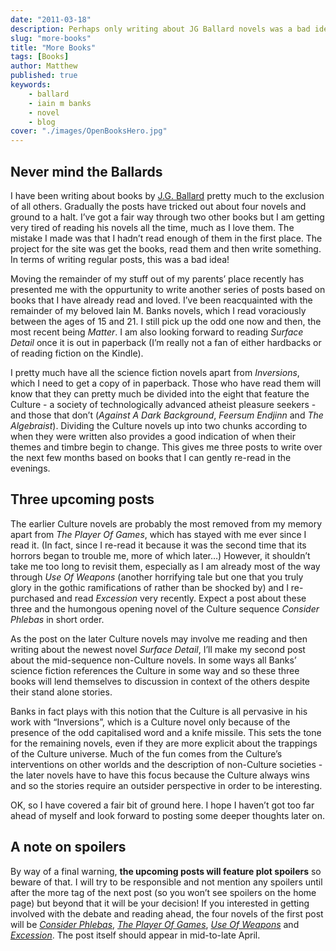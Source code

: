 ```yaml
---
date: "2011-03-18"
description: Perhaps only writing about JG Ballard novels was a bad idea...
slug: "more-books" 
title: "More Books"
tags: [Books]
author: Matthew
published: true
keywords:
    - ballard
    - iain m banks
    - novel
    - blog
cover: "./images/OpenBooksHero.jpg"
---
```


## Never mind the Ballards

I have been writing about books by [J.G. Ballard](j-g-ballard) pretty much to the exclusion of all others. Gradually the posts have tricked out about four novels and ground to a halt. I’ve got a fair way through two other books but I am getting very tired of reading his novels all the time, much as I love them. The mistake I made was that I hadn’t read enough of them in the first place. The project for the site was get the books, read them and then write something. In terms of writing regular posts, this was a bad idea!

Moving the remainder of my stuff out of my parents’ place recently has presented me with the oppurtunity to write another series of posts based on books that I have already read and loved. I’ve been reacquainted with the remainder of my beloved Iain M. Banks novels, which I read voraciously between the ages of 15 and 21. I still pick up the odd one now and then, the most recent being _Matter_. I am also looking forward to reading _Surface Detail_ once it is out in paperback (I’m really not a fan of either hardbacks or of reading fiction on the Kindle).

I pretty much have all the science fiction novels apart from _Inversions_, which I need to get a copy of in paperback. Those who have read them will know that they can pretty much be divided into the eight that feature the Culture - a society of technologically advanced atheist pleasure seekers - and those that don’t (_Against A Dark Background_, _Feersum Endjinn_ and _The Algebraist_). Dividing the Culture novels up into two chunks according to when they were written also provides a good indication of when their themes and timbre begin to change. This gives me three posts to write over the next few months based on books that I can gently re-read in the evenings.

## Three upcoming posts

The earlier Culture novels are probably the most removed from my memory apart from _The Player Of Games_, which has stayed with me ever since I read it. (In fact, since I re-read it because it was the second time that its horrors began to trouble me, more of which later…) However, it shouldn’t take me too long to revisit them, especially as I am already most of the way through _Use Of Weapons_ (another horrifying tale but one that you truly glory in the gothic ramifications of rather than be shocked by) and I re-purchased and read _Excession_ very recently. Expect a post about these three and the humongous opening novel of the Culture sequence _Consider Phlebas_ in short order.

As the post on the later Culture novels may involve me reading and then writing about the newest novel _Surface Detail_, I’ll make my second post about the mid-sequence non-Culture novels. In some ways all Banks’ science fiction references the Culture in some way and so these three books will lend themselves to discussion in context of the others despite their stand alone stories. 

Banks in fact plays with this notion that the Culture is all pervasive in his work with “Inversions”, which is a Culture novel only because of the presence of the odd capitalised word and a knife missile. This sets the tone for the remaining novels, even if they are more explicit about the trappings of the Culture universe. Much of the fun comes from the Culture’s interventions on other worlds and the description of non-Culture societies - the later novels have to have this focus because the Culture always wins and so the stories require an outsider perspective in order to be interesting. 

OK, so I have covered a fair bit of ground here. I hope I haven’t got too far ahead of myself and look forward to posting some deeper thoughts later on.

## A note on spoilers

By way of a final warning, **the upcoming posts will feature plot spoilers** so beware of that. I will try to be responsible and not mention any spoilers until after the more tag of the next post (so you won’t see spoilers on the home page) but beyond that it will be your decision! If you interested in getting involved with the debate and reading ahead, the four novels of the first post will be [_Consider Phlebas_](http://www.amazon.co.uk/Consider-Phlebas-Culture-Iain-Banks/dp/1857231384/), [_The Player Of Games_](http://www.amazon.co.uk/Player-Games-Culture-Iain-Banks/dp/1857231465/), [_Use Of Weapons_](http://www.amazon.co.uk/Use-Weapons-Culture-Iain-Banks/dp/185723135X/) and [_Excession_](http://www.amazon.co.uk/Excession-Iain-M-Banks/dp/185723457X/). The post itself should appear in mid-to-late April.
